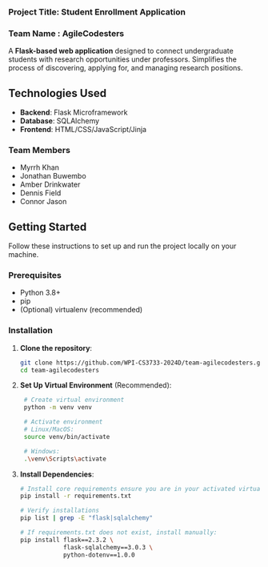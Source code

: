 ### Project Title: Student Enrollment Application

### Team Name : AgileCodesters

A **Flask-based web application** designed to connect undergraduate students with research opportunities under professors. Simplifies the process of discovering, applying for, and managing research positions.

## Technologies Used

- **Backend**: Flask Microframework
- **Database**: SQLAlchemy
- **Frontend**: HTML/CSS/JavaScript/Jinja

### Team Members

- Myrrh Khan
- Jonathan Buwembo
- Amber Drinkwater
- Dennis Field
- Connor Jason

## Getting Started

Follow these instructions to set up and run the project locally on your machine.

### Prerequisites

- Python 3.8+
- pip
- (Optional) virtualenv (recommended)

### Installation

1. **Clone the repository**:

    ```bash
    git clone https://github.com/WPI-CS3733-2024D/team-agilecodesters.git
    cd team-agilecodesters

    ```

2. **Set Up Virtual Environment** (Recommended):

    ```bash
     # Create virtual environment
     python -m venv venv

     # Activate environment
     # Linux/MacOS:
     source venv/bin/activate

     # Windows:
     .\venv\Scripts\activate

    ```

3. **Install Dependencies**:

    ```bash
    # Install core requirements ensure you are in your activated virtual environment
    pip install -r requirements.txt

    # Verify installations
    pip list | grep -E "flask|sqlalchemy"

    # If requirements.txt does not exist, install manually:
    pip install flask==2.3.2 \
                flask-sqlalchemy==3.0.3 \
                python-dotenv==1.0.0
    ```
